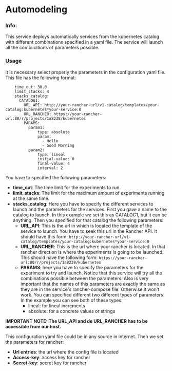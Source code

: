 <!-- README FOR RANCHER CATALOG -->

# Automodeling

### Info:

 This service deploys automatically services from the kubernetes catalog with different combinations specified in a yaml file. The service will launch all the combinations of parameters possible.

### Usage

 It is necessary select properly the parameters in the configuration yaml file. This file has the following format:
```
    time_out: 30.0
 	limit_stacks: 4
 	stacks_catalog:
 	  CATALOG1:
 	    URL_API: http://your-rancher-url/v1-catalog/templates/your-catalog:kubernetes*your-service:0
 	    URL_RANCHER: https://your-rancher-url:80/r/projects/1a8238/kubernetes
 	    PARAMS:
 	      param1:
 	          type: absolute
 	          param:
 	            - Hello
 	            - Good Morning
 	      param2:
 	          type: lineal
 	          initial-value: 0
 	          final-value: 4
 	          interval: 2
```

You have to specified the following parameters:
- **time_out**: The time limit for the experiments to run.
- **limit_stacks**: The limit for the maximum amount of experiments running at the same time.
- **stacks_catalog**: Here you have to specify the different services to launch and the parameters for the services. First you gave a name to the catalog to launch. In this example we set this as CATALOG1, but it can be anything. Then you specified for that catalog the following parameters:
    - **URL_API**: This is the url in which is located the template of the service to launch. You have to seek this url in the Rancher API. It should have this form: `http://your-rancher-url/v1-catalog/templates/your-catalog:kubernetes*your-service:0`
    - **URL_RANCHER**: This is the url where your rancher is located. In that rancher direction is where the experiments is going to be launched. This should have the following form: `https://your-rancher-url:80/r/projects/1a8238/kubernetes`
    - **PARAMS**: here you have to specify the parameters for the experiment to try and launch. Notice that this service will try all the combinations possible between the parameters. Also is very important that the names of this parameters are exactly the same as they are in the service's rancher-compose file. Otherwise it won't work. You can specified different two different types of parameters. In the example you can see both of these types:
        - lineal: for lineal increments
        - absolute: for a concrete values or strings

**IMPORTANT NOTE: The URL_API and de URL_RANCHER has to be accessible from our host.**

This configuration yaml file could be in any source in internet. Then we set the parameters for rancher:
- **Url entries**: the url where the config file is located
- **Access-key**: access key for rancher
- **Secret-key**: secret key for rancher
